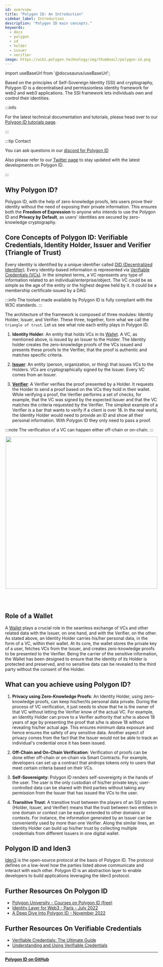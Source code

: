 ```yaml
---
id: overview
title: "Polygon ID: An Introduction"
sidebar_label: Introduction
description: "Polygon ID main concepts."
keywords: 
  - docs
  - polygon
  - id
  - holder
  - issuer
  - verifier
image: https://wiki.polygon.technology/img/thumbnail/polygon-id.png
---
```


import useBaseUrl from '@docusaurus/useBaseUrl';

Based on the principles of Self-Sovereign Identity (SSI) and cryptography, Polygon ID is a decentralised and permissionless identity framework for web2 and web3 applications. The SSI framework lets individuals own and control their identities. 

:::info

For the latest technical documentation and tutorials, please head over to our [<ins>Polygon ID tutorials page</ins>](https://0xpolygonid.github.io/tutorials/).

:::

:::tip Contact

You can ask questions in our [<ins>discord for Polygon ID</ins>](https://discord.com/invite/XvpHAxZ)

Also please refer to our [<ins>Twitter page</ins>](https://twitter.com/0xpolygonid) to stay updated with the latest developments on Polygon ID. 

:::

## Why Polygon ID?

Polygon ID, with the help of zero-knowledge proofs, lets users prove their identity without the need of exposing their private information. This ensures both the **Freedom of Expression** to anyone who intends to use the Polygon ID and **Privacy by Default**, as users' identities are secured by zero-knowledge cryptography.

## Core Concepts of Polygon ID: Verifiable Credentials, Identity Holder, Issuer and Verifier (Triangle of Trust)

Every identity is identified by a unique identifier called [DID (Decentralized Identifier)](https://www.w3.org/TR/did-core/). Every identity-based information is represented via [Verifiable Credentials (VCs)](https://www.w3.org/TR/vc-data-model/). In the simplest terms, a VC represents any type of information related to an individual/enterprise/object. The VC could be as simple as the age of the entity or the highest degree held by it. It could be a membership certificate issued by a DAO.

:::info
The toolset made available by Polygon ID is fully compliant with the W3C standards.
:::

The architecture of the framework is composed of three modules: Identity Holder, Issuer, and Verifier. These three, together, form what we call the `triangle of trust`. Let us see what role each entity plays in Polygon ID. 

1. **Identity Holder**: An entity that holds VCs in its [Wallet](wallet/wallet-overview). A VC, as mentioned above, is issued by an Issuer to the Holder. The Identity holder creates the zero-knowledge proofs of the VCs issued and presents these proofs to the Verifier, that the proof is authentic and matches specific criteria. 

2. [**Issuer**](issuer/issuer-overview): An entity (person, organization, or thing) that issues VCs to the Holders. VCs are cryptographically signed by the Issuer. Every VC comes from an Issuer. 

3. [**Verifier**](./verifier/verifier-overview): A Verifier verifies the proof presented by a Holder. It requests the Holder to send a proof based on the VCs they hold in their wallet. While verifying a proof, the Verifier performs a set of checks, for example, that the VC was signed by the expected Issuer and that the VC matches the criteria requested by the Verifier. The simplest example of a Verifier is a bar that wants to verify if a client is over 18. In the real world, the Identity Holder would need to provide an ID and show all their personal information. With Polygon ID they only need to pass a proof. 

:::note
The verification of a VC can happen either off-chain or on-chain.
:::

<div align= "center">
<img src= {useBaseUrl("img/polygonid/triangle-of-trust-polygonID.png")} width="500"/>
</div>

<br></br>

## Role of a Wallet

A [Wallet](./wallet/wallet-overview.md) plays a crucial role in the seamless exchange of VCs and other related data with the Issuer, on one hand, and with the Verifier, on the other. As stated above, an Identity Holder carries his/her personal data, in the form of a VC, within their wallet. At its core, the wallet stores the private key of a user, fetches VCs from the Issuer, and creates zero-knowledge proofs to be presented to the Verifier. Being the carrier of the sensitive information, the Wallet has been designed to ensure that the identity of its Holder is protected and preserved, and no sensitive data can be revealed to the third party without the consent of the Holder.  

## What can you achieve using Polygon ID?

1. **Privacy using Zero-Knowledge Proofs**: An Identity Holder, using zero-knowledge proofs, can keep his/her/its personal data private. During the process of VC verification, it just needs to show that he is the owner of that VC without letting the Verifier know of the actual VC. For example, an Identity Holder can prove to a Verifier authority that s/he is above 18 years of age by presenting the proof that s/he is above 18 without revealing his/her actual age. This ensures minimum data exposure and hence ensures the safety of any sensitive data. 
Another aspect of privacy comes from the fact that the Issuer would not be able to track an individual's credential once it has been issued. 

2. **Off-Chain and On-Chain Verification**: Verification of proofs can be done either off-chain or on-chain via Smart Contracts. For example, developers can set up a contract that airdrops tokens only to users that meet certain criteria based on their VCs.

3. **Self-Sovereignty**: Polygon ID renders self-sovereignty in the hands of the user. The user is the only custodian of his/her private keys; user-controlled data can be shared with third parties without taking any permission from the Issuer that has issued the VCs to the user.

4. **Transitive Trust**: A transitive trust between the players of an SSI system (Holder, Issuer, and Verifier) means that the trust between two entities in one domain or context can be easily extended to other domains or contexts. For instance, the information generated by an Issuer can be conveniently used by more than one Verifier. Along the similar lines, an Identity Holder can build up his/her trust by collecting multiple credentials from different Issuers in one digital wallet. 

## Polygon ID and Iden3

<a href="https://iden3.io/" target="_blank">Iden3</a> is the open-source protocol at the basis of Polygon ID. The protocol defines on a low-level how the parties listed above communicate and interact with each other. Polygon ID is an abstraction layer to enable developers to build applications leveraging the Iden3 protocol.

## Further Resources On Polygon ID
- [Polygon University - Courses on Polygon ID (free)](https://university.polygon.technology/polygonid/)
- [Identity Layer for Web3 - Paris - July 2022](https://www.youtube.com/watch?v=bmRvQNmxFkM&feature=youtu.be)
- [A Deep Dive Into Polygon ID - November 2022](https://www.youtube.com/watch?v=utpazrLrSbY)

## Further Resources On Verifiable Credentials
- [Verifiable Credentials: The Ultimate Guide](https://www.dock.io/post/verifiable-credentials)
- [Understanding and Using Verifiable Credentials](https://www.youtube.com/watch?v=BxLSSH_EHjo)

<hr></hr>

[**Polygon ID on GitHub**](https://github.com/0xPolygonID)


